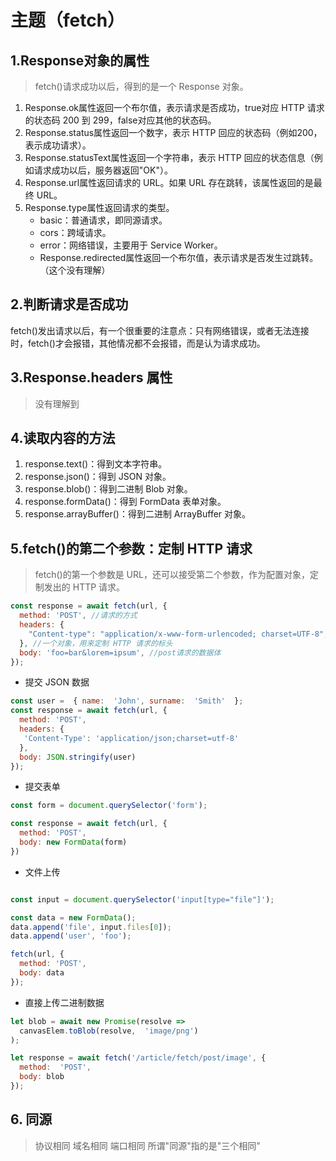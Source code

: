 # 主题（fetch）

## 1.Response对象的属性

> fetch()请求成功以后，得到的是一个 Response 对象。

1. Response.ok属性返回一个布尔值，表示请求是否成功，true对应 HTTP 请求的状态码 200 到 299，false对应其他的状态码。
2. Response.status属性返回一个数字，表示 HTTP 回应的状态码（例如200，表示成功请求）。
3. Response.statusText属性返回一个字符串，表示 HTTP 回应的状态信息（例如请求成功以后，服务器返回"OK"）。
4. Response.url属性返回请求的 URL。如果 URL 存在跳转，该属性返回的是最终 URL。
5. Response.type属性返回请求的类型。
    * basic：普通请求，即同源请求。
    * cors：跨域请求。
    * error：网络错误，主要用于 Service Worker。
    * Response.redirected属性返回一个布尔值，表示请求是否发生过跳转。（这个没有理解）

## 2.判断请求是否成功

fetch()发出请求以后，有一个很重要的注意点：只有网络错误，或者无法连接时，fetch()才会报错，其他情况都不会报错，而是认为请求成功。

## 3.Response.headers 属性

> 没有理解到

## 4.读取内容的方法

1. response.text()：得到文本字符串。
2. response.json()：得到 JSON 对象。
3. response.blob()：得到二进制 Blob 对象。
4. response.formData()：得到 FormData 表单对象。
5. response.arrayBuffer()：得到二进制 ArrayBuffer 对象。

## 5.fetch()的第二个参数：定制 HTTP 请求

>fetch()的第一个参数是 URL，还可以接受第二个参数，作为配置对象，定制发出的 HTTP 请求。

```js
const response = await fetch(url, {
  method: 'POST', //请求的方式
  headers: {
    "Content-type": "application/x-www-form-urlencoded; charset=UTF-8",
  }, //一个对象，用来定制 HTTP 请求的标头
  body: 'foo=bar&lorem=ipsum', //post请求的数据体
});
```

* 提交 JSON 数据

```js
const user =  { name:  'John', surname:  'Smith'  };
const response = await fetch(url, {
  method: 'POST',
  headers: {
   'Content-Type': 'application/json;charset=utf-8'
  }, 
  body: JSON.stringify(user) 
});
```

* 提交表单

```js
const form = document.querySelector('form');

const response = await fetch(url, {
  method: 'POST',
  body: new FormData(form)
})
```

* 文件上传

```js

const input = document.querySelector('input[type="file"]');

const data = new FormData();
data.append('file', input.files[0]);
data.append('user', 'foo');

fetch(url, {
  method: 'POST',
  body: data
});
```

* 直接上传二进制数据

```js
let blob = await new Promise(resolve =>   
  canvasElem.toBlob(resolve,  'image/png')
);

let response = await fetch('/article/fetch/post/image', {
  method:  'POST',
  body: blob
});
```

## 6. 同源

> 协议相同 域名相同 端口相同 所谓"同源"指的是"三个相同"
